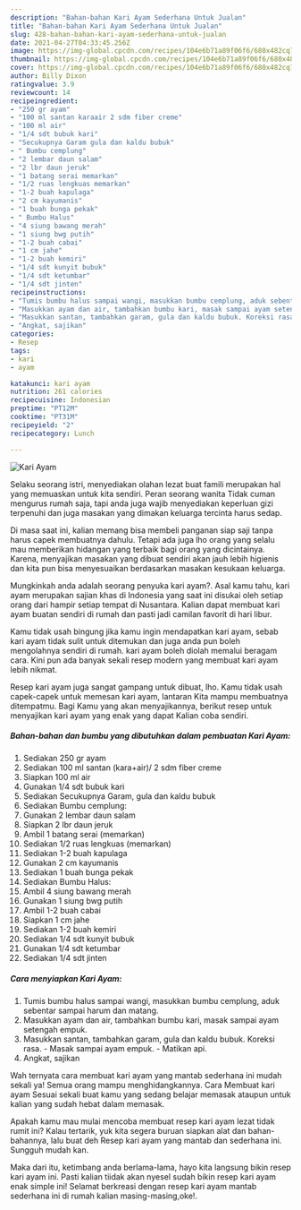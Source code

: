 ```yaml
---
description: "Bahan-bahan Kari Ayam Sederhana Untuk Jualan"
title: "Bahan-bahan Kari Ayam Sederhana Untuk Jualan"
slug: 428-bahan-bahan-kari-ayam-sederhana-untuk-jualan
date: 2021-04-27T04:33:45.256Z
image: https://img-global.cpcdn.com/recipes/104e6b71a89f06f6/680x482cq70/kari-ayam-foto-resep-utama.jpg
thumbnail: https://img-global.cpcdn.com/recipes/104e6b71a89f06f6/680x482cq70/kari-ayam-foto-resep-utama.jpg
cover: https://img-global.cpcdn.com/recipes/104e6b71a89f06f6/680x482cq70/kari-ayam-foto-resep-utama.jpg
author: Billy Dixon
ratingvalue: 3.9
reviewcount: 14
recipeingredient:
- "250 gr ayam"
- "100 ml santan karaair 2 sdm fiber creme"
- "100 ml air"
- "1/4 sdt bubuk kari"
- "Secukupnya Garam gula dan kaldu bubuk"
- " Bumbu cemplung"
- "2 lembar daun salam"
- "2 lbr daun jeruk"
- "1 batang serai memarkan"
- "1/2 ruas lengkuas memarkan"
- "1-2 buah kapulaga"
- "2 cm kayumanis"
- "1 buah bunga pekak"
- " Bumbu Halus"
- "4 siung bawang merah"
- "1 siung bwg putih"
- "1-2 buah cabai"
- "1 cm jahe"
- "1-2 buah kemiri"
- "1/4 sdt kunyit bubuk"
- "1/4 sdt ketumbar"
- "1/4 sdt jinten"
recipeinstructions:
- "Tumis bumbu halus sampai wangi, masukkan bumbu cemplung, aduk sebentar sampai harum dan matang."
- "Masukkan ayam dan air, tambahkan bumbu kari, masak sampai ayam setengah empuk."
- "Masukkan santan, tambahkan garam, gula dan kaldu bubuk. Koreksi rasa.  Masak sampai ayam empuk.  Matikan api."
- "Angkat, sajikan"
categories:
- Resep
tags:
- kari
- ayam

katakunci: kari ayam 
nutrition: 261 calories
recipecuisine: Indonesian
preptime: "PT12M"
cooktime: "PT31M"
recipeyield: "2"
recipecategory: Lunch

---
```



![Kari Ayam](https://img-global.cpcdn.com/recipes/104e6b71a89f06f6/680x482cq70/kari-ayam-foto-resep-utama.jpg)

Selaku seorang istri, menyediakan olahan lezat buat famili merupakan hal yang memuaskan untuk kita sendiri. Peran seorang  wanita Tidak cuman mengurus rumah saja, tapi anda juga wajib menyediakan keperluan gizi terpenuhi dan juga masakan yang dimakan keluarga tercinta harus sedap.

Di masa  saat ini, kalian memang bisa membeli panganan siap saji tanpa harus capek membuatnya dahulu. Tetapi ada juga lho orang yang selalu mau memberikan hidangan yang terbaik bagi orang yang dicintainya. Karena, menyajikan masakan yang dibuat sendiri akan jauh lebih higienis dan kita pun bisa menyesuaikan berdasarkan masakan kesukaan keluarga. 



Mungkinkah anda adalah seorang penyuka kari ayam?. Asal kamu tahu, kari ayam merupakan sajian khas di Indonesia yang saat ini disukai oleh setiap orang dari hampir setiap tempat di Nusantara. Kalian dapat membuat kari ayam buatan sendiri di rumah dan pasti jadi camilan favorit di hari libur.

Kamu tidak usah bingung jika kamu ingin mendapatkan kari ayam, sebab kari ayam tidak sulit untuk ditemukan dan juga anda pun boleh mengolahnya sendiri di rumah. kari ayam boleh diolah memalui beragam cara. Kini pun ada banyak sekali resep modern yang membuat kari ayam lebih nikmat.

Resep kari ayam juga sangat gampang untuk dibuat, lho. Kamu tidak usah capek-capek untuk memesan kari ayam, lantaran Kita mampu membuatnya ditempatmu. Bagi Kamu yang akan menyajikannya, berikut resep untuk menyajikan kari ayam yang enak yang dapat Kalian coba sendiri.

<!--inarticleads1-->

##### Bahan-bahan dan bumbu yang dibutuhkan dalam pembuatan Kari Ayam:

1. Sediakan 250 gr ayam
1. Sediakan 100 ml santan (kara+air)/ 2 sdm fiber creme
1. Siapkan 100 ml air
1. Gunakan 1/4 sdt bubuk kari
1. Sediakan Secukupnya Garam, gula dan kaldu bubuk
1. Sediakan  Bumbu cemplung:
1. Gunakan 2 lembar daun salam
1. Siapkan 2 lbr daun jeruk
1. Ambil 1 batang serai (memarkan)
1. Sediakan 1/2 ruas lengkuas (memarkan)
1. Sediakan 1-2 buah kapulaga
1. Gunakan 2 cm kayumanis
1. Sediakan 1 buah bunga pekak
1. Sediakan  Bumbu Halus:
1. Ambil 4 siung bawang merah
1. Gunakan 1 siung bwg putih
1. Ambil 1-2 buah cabai
1. Siapkan 1 cm jahe
1. Sediakan 1-2 buah kemiri
1. Sediakan 1/4 sdt kunyit bubuk
1. Gunakan 1/4 sdt ketumbar
1. Sediakan 1/4 sdt jinten




<!--inarticleads2-->

##### Cara menyiapkan Kari Ayam:

1. Tumis bumbu halus sampai wangi, masukkan bumbu cemplung, aduk sebentar sampai harum dan matang.
1. Masukkan ayam dan air, tambahkan bumbu kari, masak sampai ayam setengah empuk.
1. Masukkan santan, tambahkan garam, gula dan kaldu bubuk. Koreksi rasa.  - Masak sampai ayam empuk.  - Matikan api.
1. Angkat, sajikan




Wah ternyata cara membuat kari ayam yang mantab sederhana ini mudah sekali ya! Semua orang mampu menghidangkannya. Cara Membuat kari ayam Sesuai sekali buat kamu yang sedang belajar memasak ataupun untuk kalian yang sudah hebat dalam memasak.

Apakah kamu mau mulai mencoba membuat resep kari ayam lezat tidak rumit ini? Kalau tertarik, yuk kita segera buruan siapkan alat dan bahan-bahannya, lalu buat deh Resep kari ayam yang mantab dan sederhana ini. Sungguh mudah kan. 

Maka dari itu, ketimbang anda berlama-lama, hayo kita langsung bikin resep kari ayam ini. Pasti kalian tiidak akan nyesel sudah bikin resep kari ayam enak simple ini! Selamat berkreasi dengan resep kari ayam mantab sederhana ini di rumah kalian masing-masing,oke!.

